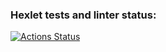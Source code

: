 ### Hexlet tests and linter status:
[![Actions Status](https://github.com/nastya-ermolaeva/java-project-78/actions/workflows/hexlet-check.yml/badge.svg)](https://github.com/nastya-ermolaeva/java-project-78/actions)